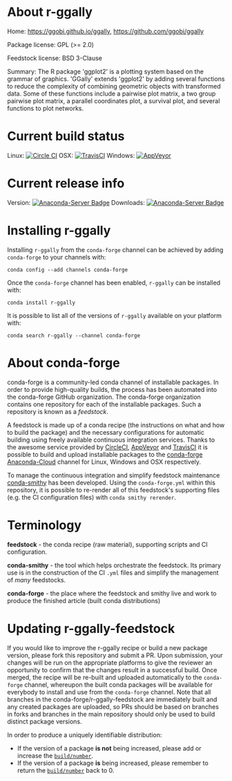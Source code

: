 About r-ggally
==============

Home: https://ggobi.github.io/ggally, https://github.com/ggobi/ggally

Package license: GPL (>= 2.0)

Feedstock license: BSD 3-Clause

Summary:  The R package 'ggplot2' is a plotting system based on the grammar of graphics. 'GGally' extends 'ggplot2' by adding several functions to reduce the complexity of combining geometric objects with transformed data. Some of these functions include a pairwise plot matrix, a two group pairwise plot matrix, a parallel coordinates plot, a survival plot, and several functions to plot networks.



Current build status
====================

Linux: [![Circle CI](https://circleci.com/gh/conda-forge/r-ggally-feedstock.svg?style=shield)](https://circleci.com/gh/conda-forge/r-ggally-feedstock)
OSX: [![TravisCI](https://travis-ci.org/conda-forge/r-ggally-feedstock.svg?branch=master)](https://travis-ci.org/conda-forge/r-ggally-feedstock)
Windows: [![AppVeyor](https://ci.appveyor.com/api/projects/status/github/conda-forge/r-ggally-feedstock?svg=True)](https://ci.appveyor.com/project/conda-forge/r-ggally-feedstock/branch/master)

Current release info
====================
Version: [![Anaconda-Server Badge](https://anaconda.org/conda-forge/r-ggally/badges/version.svg)](https://anaconda.org/conda-forge/r-ggally)
Downloads: [![Anaconda-Server Badge](https://anaconda.org/conda-forge/r-ggally/badges/downloads.svg)](https://anaconda.org/conda-forge/r-ggally)

Installing r-ggally
===================

Installing `r-ggally` from the `conda-forge` channel can be achieved by adding `conda-forge` to your channels with:

```
conda config --add channels conda-forge
```

Once the `conda-forge` channel has been enabled, `r-ggally` can be installed with:

```
conda install r-ggally
```

It is possible to list all of the versions of `r-ggally` available on your platform with:

```
conda search r-ggally --channel conda-forge
```


About conda-forge
=================

conda-forge is a community-led conda channel of installable packages.
In order to provide high-quality builds, the process has been automated into the
conda-forge GitHub organization. The conda-forge organization contains one repository
for each of the installable packages. Such a repository is known as a *feedstock*.

A feedstock is made up of a conda recipe (the instructions on what and how to build
the package) and the necessary configurations for automatic building using freely
available continuous integration services. Thanks to the awesome service provided by
[CircleCI](https://circleci.com/), [AppVeyor](http://www.appveyor.com/)
and [TravisCI](https://travis-ci.org/) it is possible to build and upload installable
packages to the [conda-forge](https://anaconda.org/conda-forge)
[Anaconda-Cloud](http://docs.anaconda.org/) channel for Linux, Windows and OSX respectively.

To manage the continuous integration and simplify feedstock maintenance
[conda-smithy](http://github.com/conda-forge/conda-smithy) has been developed.
Using the ``conda-forge.yml`` within this repository, it is possible to re-render all of
this feedstock's supporting files (e.g. the CI configuration files) with ``conda smithy rerender``.


Terminology
===========

**feedstock** - the conda recipe (raw material), supporting scripts and CI configuration.

**conda-smithy** - the tool which helps orchestrate the feedstock.
                   Its primary use is in the construction of the CI ``.yml`` files
                   and simplify the management of *many* feedstocks.

**conda-forge** - the place where the feedstock and smithy live and work to
                  produce the finished article (built conda distributions)


Updating r-ggally-feedstock
===========================

If you would like to improve the r-ggally recipe or build a new
package version, please fork this repository and submit a PR. Upon submission,
your changes will be run on the appropriate platforms to give the reviewer an
opportunity to confirm that the changes result in a successful build. Once
merged, the recipe will be re-built and uploaded automatically to the
`conda-forge` channel, whereupon the built conda packages will be available for
everybody to install and use from the `conda-forge` channel.
Note that all branches in the conda-forge/r-ggally-feedstock are
immediately built and any created packages are uploaded, so PRs should be based
on branches in forks and branches in the main repository should only be used to
build distinct package versions.

In order to produce a uniquely identifiable distribution:
 * If the version of a package **is not** being increased, please add or increase
   the [``build/number``](http://conda.pydata.org/docs/building/meta-yaml.html#build-number-and-string).
 * If the version of a package **is** being increased, please remember to return
   the [``build/number``](http://conda.pydata.org/docs/building/meta-yaml.html#build-number-and-string)
   back to 0.
